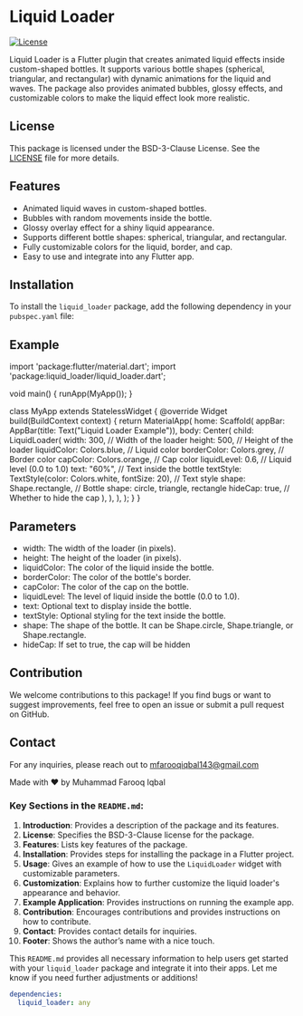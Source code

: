 # Liquid Loader

[![License](https://img.shields.io/badge/License-MIT-blue.svg)](https://opensource.org/licenses/MIT)

Liquid Loader is a Flutter plugin that creates animated liquid effects inside custom-shaped bottles. It supports various bottle shapes (spherical, triangular, and rectangular) with dynamic animations for the liquid and waves. The package also provides animated bubbles, glossy effects, and customizable colors to make the liquid effect look more realistic.

## License

This package is licensed under the BSD-3-Clause License. See the [LICENSE](LICENSE) file for more details.

## Features

- Animated liquid waves in custom-shaped bottles.
- Bubbles with random movements inside the bottle.
- Glossy overlay effect for a shiny liquid appearance.
- Supports different bottle shapes: spherical, triangular, and rectangular.
- Fully customizable colors for the liquid, border, and cap.
- Easy to use and integrate into any Flutter app.

## Installation

To install the `liquid_loader` package, add the following dependency in your `pubspec.yaml` file:

## Example

import 'package:flutter/material.dart';
import 'package:liquid_loader/liquid_loader.dart';

void main() {
  runApp(MyApp());
}

class MyApp extends StatelessWidget {
  @override
  Widget build(BuildContext context) {
    return MaterialApp(
      home: Scaffold(
        appBar: AppBar(title: Text("Liquid Loader Example")),
        body: Center(
          child: LiquidLoader(
            width: 300,  // Width of the loader
            height: 500, // Height of the loader
            liquidColor: Colors.blue, // Liquid color
            borderColor: Colors.grey, // Border color
            capColor: Colors.orange, // Cap color
            liquidLevel: 0.6, // Liquid level (0.0 to 1.0)
            text: "60%", // Text inside the bottle
            textStyle: TextStyle(color: Colors.white, fontSize: 20), // Text style
            shape: Shape.rectangle, // Bottle shape: circle, triangle, rectangle
            hideCap: true, // Whether to hide the cap
          ),
        ),
      ),
    );
  }
}


## Parameters

- width: The width of the loader (in pixels).
- height: The height of the loader (in pixels).
- liquidColor: The color of the liquid inside the bottle.
- borderColor: The color of the bottle's border.
- capColor: The color of the cap on the bottle.
- liquidLevel: The level of liquid inside the bottle (0.0 to 1.0).
- text: Optional text to display inside the bottle.
- textStyle: Optional styling for the text inside the bottle.
- shape: The shape of the bottle. It can be Shape.circle, Shape.triangle, or Shape.rectangle.
- hideCap: If set to true, the cap will be hidden

## Contribution

We welcome contributions to this package! If you find bugs or want to suggest improvements, feel free to open an issue or submit a pull request on GitHub.

## Contact
For any inquiries, please reach out to mfarooqiqbal143@gmail.com

Made with ❤️ by Muhammad Farooq Iqbal



### Key Sections in the `README.md`:

1. **Introduction**: Provides a description of the package and its features.
2. **License**: Specifies the BSD-3-Clause license for the package.
3. **Features**: Lists key features of the package.
4. **Installation**: Provides steps for installing the package in a Flutter project.
5. **Usage**: Gives an example of how to use the `LiquidLoader` widget with customizable parameters.
6. **Customization**: Explains how to further customize the liquid loader's appearance and behavior.
7. **Example Application**: Provides instructions on running the example app.
8. **Contribution**: Encourages contributions and provides instructions on how to contribute.
9. **Contact**: Provides contact details for inquiries.
10. **Footer**: Shows the author’s name with a nice touch.

This `README.md` provides all necessary information to help users get started with your `liquid_loader` package and integrate it into their apps. Let me know if you need further adjustments or additions!


```yaml
dependencies:
  liquid_loader: any
